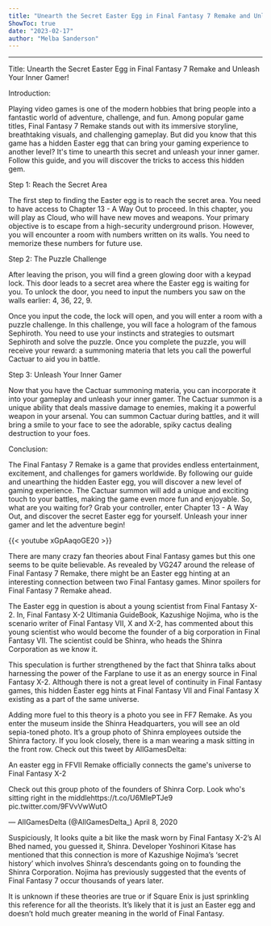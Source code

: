```yaml
---
title: "Unearth the Secret Easter Egg in Final Fantasy 7 Remake and Unleash Your Inner Gamer!"
ShowToc: true 
date: "2023-02-17"
author: "Melba Sanderson"
---
```

*****
Title: Unearth the Secret Easter Egg in Final Fantasy 7 Remake and Unleash Your Inner Gamer!

Introduction:

Playing video games is one of the modern hobbies that bring people into a fantastic world of adventure, challenge, and fun. Among popular game titles, Final Fantasy 7 Remake stands out with its immersive storyline, breathtaking visuals, and challenging gameplay. But did you know that this game has a hidden Easter egg that can bring your gaming experience to another level? It's time to unearth this secret and unleash your inner gamer. Follow this guide, and you will discover the tricks to access this hidden gem.

Step 1: Reach the Secret Area

The first step to finding the Easter egg is to reach the secret area. You need to have access to Chapter 13 - A Way Out to proceed. In this chapter, you will play as Cloud, who will have new moves and weapons. Your primary objective is to escape from a high-security underground prison. However, you will encounter a room with numbers written on its walls. You need to memorize these numbers for future use.

Step 2: The Puzzle Challenge

After leaving the prison, you will find a green glowing door with a keypad lock. This door leads to a secret area where the Easter egg is waiting for you. To unlock the door, you need to input the numbers you saw on the walls earlier: 4, 36, 22, 9.

Once you input the code, the lock will open, and you will enter a room with a puzzle challenge. In this challenge, you will face a hologram of the famous Sephiroth. You need to use your instincts and strategies to outsmart Sephiroth and solve the puzzle. Once you complete the puzzle, you will receive your reward: a summoning materia that lets you call the powerful Cactuar to aid you in battle.

Step 3: Unleash Your Inner Gamer

Now that you have the Cactuar summoning materia, you can incorporate it into your gameplay and unleash your inner gamer. The Cactuar summon is a unique ability that deals massive damage to enemies, making it a powerful weapon in your arsenal. You can summon Cactuar during battles, and it will bring a smile to your face to see the adorable, spiky cactus dealing destruction to your foes.

Conclusion:

The Final Fantasy 7 Remake is a game that provides endless entertainment, excitement, and challenges for gamers worldwide. By following our guide and unearthing the hidden Easter egg, you will discover a new level of gaming experience. The Cactuar summon will add a unique and exciting touch to your battles, making the game even more fun and enjoyable. So, what are you waiting for? Grab your controller, enter Chapter 13 - A Way Out, and discover the secret Easter egg for yourself. Unleash your inner gamer and let the adventure begin!

{{< youtube xGpAaqoGE20 >}} 



There are many crazy fan theories about Final Fantasy games but this one seems to be quite believable. As revealed by VG247 around the release of Final Fantasy 7 Remake, there might be an Easter egg hinting at an interesting connection between two Final Fantasy games. Minor spoilers for Final Fantasy 7 Remake ahead.
 
The Easter egg in question is about a young scientist from Final Fantasy X-2. In, Final Fantasy X-2 Ultimania GuideBook, Kazushige Nojima, who is the scenario writer of Final Fantasy VII, X and X-2, has commented about this young scientist who would become the founder of a big corporation in Final Fantasy VII. The scientist could be Shinra, who heads the Shinra Corporation as we know it.
 
This speculation is further strengthened by the fact that Shinra talks about harnessing the power of the Farplane to use it as an energy source in Final Fantasy X-2. Although there is not a great level of continuity in Final Fantasy games, this hidden Easter egg hints at Final Fantasy VII and Final Fantasy X existing as a part of the same universe.
 
Adding more fuel to this theory is a photo you see in FF7 Remake. As you enter the museum inside the Shinra Headquarters, you will see an old sepia-toned photo. It’s a group photo of Shinra employees outside the Shinra factory. If you look closely, there is a man wearing a mask sitting in the front row. Check out this tweet by AllGamesDelta:
 

 
An easter egg in FFVII Remake officially connects the game's universe to Final Fantasy X-2 
 
Check out this group photo of the founders of Shinra Corp. Look who's sitting right in the middlehttps://t.co/U6MlePTJe9 pic.twitter.com/9FVvVwWutO
 
— AllGamesDelta (@AllGamesDelta_) April 8, 2020
 
Suspiciously, It looks quite a bit like the mask worn by Final Fantasy X-2’s AI Bhed named, you guessed it, Shinra. Developer Yoshinori Kitase has mentioned that this connection is more of Kazushige Nojima’s ‘secret history’ which involves Shinra’s descendants going on to founding the Shinra Corporation. Nojima has previously suggested that the events of Final Fantasy 7 occur thousands of years later.
 
It is unknown if these theories are true or if Square Enix is just sprinkling this reference for all the theorists. It’s likely that it is just an Easter egg and doesn’t hold much greater meaning in the world of Final Fantasy.




